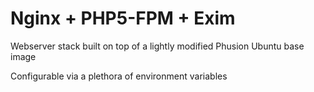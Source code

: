 # Nginx + PHP5-FPM + Exim

Webserver stack built on top of a lightly modified Phusion Ubuntu base image

Configurable via a plethora of environment variables
